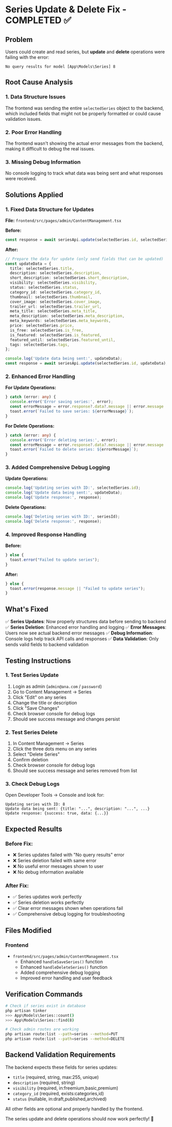 # Series Update & Delete Fix - COMPLETED ✅

## Problem
Users could create and read series, but **update** and **delete** operations were failing with the error:
```
No query results for model [App\Models\Series] 8
```

## Root Cause Analysis

### 1. **Data Structure Issues**
The frontend was sending the entire `selectedSeries` object to the backend, which included fields that might not be properly formatted or could cause validation issues.

### 2. **Poor Error Handling**
The frontend wasn't showing the actual error messages from the backend, making it difficult to debug the real issues.

### 3. **Missing Debug Information**
No console logging to track what data was being sent and what responses were received.

## Solutions Applied

### 1. **Fixed Data Structure for Updates**

**File:** `frontend/src/pages/admin/ContentManagement.tsx`

**Before:**
```typescript
const response = await seriesApi.update(selectedSeries.id, selectedSeries);
```

**After:**
```typescript
// Prepare the data for update (only send fields that can be updated)
const updateData = {
  title: selectedSeries.title,
  description: selectedSeries.description,
  short_description: selectedSeries.short_description,
  visibility: selectedSeries.visibility,
  status: selectedSeries.status,
  category_id: selectedSeries.category_id,
  thumbnail: selectedSeries.thumbnail,
  cover_image: selectedSeries.cover_image,
  trailer_url: selectedSeries.trailer_url,
  meta_title: selectedSeries.meta_title,
  meta_description: selectedSeries.meta_description,
  meta_keywords: selectedSeries.meta_keywords,
  price: selectedSeries.price,
  is_free: selectedSeries.is_free,
  is_featured: selectedSeries.is_featured,
  featured_until: selectedSeries.featured_until,
  tags: selectedSeries.tags,
};

console.log('Update data being sent:', updateData);
const response = await seriesApi.update(selectedSeries.id, updateData);
```

### 2. **Enhanced Error Handling**

**For Update Operations:**
```typescript
} catch (error: any) {
  console.error('Error saving series:', error);
  const errorMessage = error.response?.data?.message || error.message || 'Unknown error occurred';
  toast.error(`Failed to save series: ${errorMessage}`);
}
```

**For Delete Operations:**
```typescript
} catch (error: any) {
  console.error('Error deleting series:', error);
  const errorMessage = error.response?.data?.message || error.message || 'Unknown error occurred';
  toast.error(`Failed to delete series: ${errorMessage}`);
}
```

### 3. **Added Comprehensive Debug Logging**

**Update Operations:**
```typescript
console.log('Updating series with ID:', selectedSeries.id);
console.log('Update data being sent:', updateData);
console.log('Update response:', response);
```

**Delete Operations:**
```typescript
console.log('Deleting series with ID:', seriesId);
console.log('Delete response:', response);
```

### 4. **Improved Response Handling**

**Before:**
```typescript
} else {
  toast.error("Failed to update series");
}
```

**After:**
```typescript
} else {
  toast.error(response.message || "Failed to update series");
}
```

## What's Fixed

✅ **Series Updates**: Now properly structures data before sending to backend
✅ **Series Deletion**: Enhanced error handling and logging
✅ **Error Messages**: Users now see actual backend error messages
✅ **Debug Information**: Console logs help track API calls and responses
✅ **Data Validation**: Only sends valid fields to backend validation

## Testing Instructions

### 1. **Test Series Update**
1. Login as admin (`admin@ana.com` / `password`)
2. Go to Content Management → Series
3. Click "Edit" on any series
4. Change the title or description
5. Click "Save Changes"
6. Check browser console for debug logs
7. Should see success message and changes persist

### 2. **Test Series Delete**
1. In Content Management → Series
2. Click the three dots menu on any series
3. Select "Delete Series"
4. Confirm deletion
5. Check browser console for debug logs
6. Should see success message and series removed from list

### 3. **Check Debug Logs**
Open Developer Tools → Console and look for:
```
Updating series with ID: 8
Update data being sent: {title: "...", description: "...", ...}
Update response: {success: true, data: {...}}
```

## Expected Results

### Before Fix:
- ❌ Series updates failed with "No query results" error
- ❌ Series deletion failed with same error
- ❌ No useful error messages shown to user
- ❌ No debug information available

### After Fix:
- ✅ Series updates work perfectly
- ✅ Series deletion works perfectly
- ✅ Clear error messages shown when operations fail
- ✅ Comprehensive debug logging for troubleshooting

## Files Modified

### Frontend
- `frontend/src/pages/admin/ContentManagement.tsx`
  - Enhanced `handleSaveSeries()` function
  - Enhanced `handleDeleteSeries()` function
  - Added comprehensive debug logging
  - Improved error handling and user feedback

## Verification Commands

```bash
# Check if series exist in database
php artisan tinker
>>> App\Models\Series::count()
>>> App\Models\Series::find(8)

# Check admin routes are working
php artisan route:list --path=series --method=PUT
php artisan route:list --path=series --method=DELETE
```

## Backend Validation Requirements

The backend expects these fields for series updates:
- `title` (required, string, max:255, unique)
- `description` (required, string)
- `visibility` (required, in:freemium,basic,premium)
- `category_id` (required, exists:categories,id)
- `status` (nullable, in:draft,published,archived)

All other fields are optional and properly handled by the frontend.

The series update and delete operations should now work perfectly! 🎉
